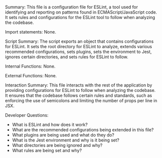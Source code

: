 Summary:
This file is a configuration file for ESLint, a tool used for identifying and reporting on patterns found in ECMAScript/JavaScript code. It sets rules and configurations for the ESLint tool to follow when analyzing the codebase.

Import statements:
None.

Script Summary:
The script exports an object that contains configurations for ESLint. It sets the root directory for ESLint to analyze, extends various recommended configurations, sets plugins, sets the environment to Jest, ignores certain directories, and sets rules for ESLint to follow.

Internal Functions:
None.

External Functions:
None.

Interaction Summary:
This file interacts with the rest of the application by providing configurations for ESLint to follow when analyzing the codebase. It ensures that the codebase follows certain rules and standards, such as enforcing the use of semicolons and limiting the number of props per line in JSX.

Developer Questions:
- What is ESLint and how does it work?
- What are the recommended configurations being extended in this file?
- What plugins are being used and what do they do?
- What is the Jest environment and why is it being set?
- What directories are being ignored and why?
- What rules are being set and why?